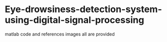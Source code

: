# Eye-drowsiness-detection-system-using-digital-signal-processing
matlab code and references images all are provided
